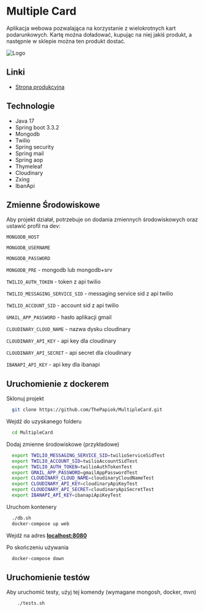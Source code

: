 # Multiple Card

Aplikacja webowa pozwalająca na korzystanie z wielokrotnych kart podarunkowych. Kartę można doładować, kupując na niej
jakiś produkt, a następnie w sklepie można ten produkt dostać.

![Logo](https://i.imgur.com/C5RsVmp.png)

## Linki

- [Strona produkcyjna](https://multiplecard-neq8.onrender.com/)

## Technologie

- Java 17
- Spring boot 3.3.2
- Mongodb
- Twilio
- Spring security
- Spring mail
- Spring aop
- Thymeleaf
- Cloudinary
- Zxing
- IbanApi

## Zmienne Środowiskowe

Aby projekt działał, potrzebuje on dodania zmiennych środowiskowych oraz ustawić profil na dev:

`MONGODB_HOST`

`MONGODB_USERNAME`

`MONGODB_PASSWORD`

`MONGODB_PRE` - mongodb lub mongodb+srv

`TWILIO_AUTH_TOKEN` - token z api twilio

`TWILIO_MESSAGING_SERVICE_SID` - messaging service sid z api twilio

`TWILIO_ACCOUNT_SID` - account sid z api twilio

`GMAIL_APP_PASSWORD` - hasło aplikacji gmail

`CLOUDINARY_CLOUD_NAME` - nazwa dysku cloudinary

`CLOUDINARY_API_KEY` - api key dla cloudinary

`CLOUDINARY_API_SECRET` - api secret dla cloudinary

`IBANAPI_API_KEY` - api key dla ibanapi

## Uruchomienie z dockerem

Sklonuj projekt

```bash
  git clone https://github.com/ThePapiok/MultipleCard.git
```

Wejdź do uzyskanego folderu

```bash
  cd MultipleCard
```

Dodaj zmienne środowiskowe (przykładowe)

```bash
  export TWILIO_MESSAGING_SERVICE_SID=twilioServiceSidTest
  export TWILIO_ACCOUNT_SID=twilioAccountSidTest
  export TWILIO_AUTH_TOKEN=twilioAuthTokenTest
  export GMAIL_APP_PASSWORD=gmailAppPasswordTest
  export CLOUDINARY_CLOUD_NAME=cloudinaryCloudNameTest
  export CLOUDINARY_API_KEY=cloudinaryApiKeyTest
  export CLOUDINARY_API_SECRET=cloudinaryApiSecretTest
  export IBANAPI_API_KEY=ibanapiApiKeyTest
```

Uruchom kontenery

```bash
  ./db.sh
  docker-compose up web
```

Wejdź na adres **[localhost:8080](http://localhost:8080/)**

Po skończeniu używania

```bash
  docker-compose down
```

## Uruchomienie testów

Aby uruchomić testy, użyj tej komendy (wymagane mongosh, docker, mvn)

```bash
    ./tests.sh
```



 

